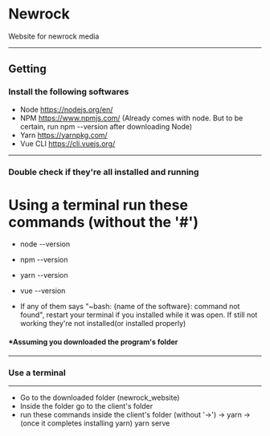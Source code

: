 # Newrock

Website for newrock media
**********************************************************************************
										 
##				Getting

###		Install the following softwares

* Node https://nodejs.org/en/
* NPM https://www.npmjs.com/ (Already comes with node. But to be certain, run npm --version after downloading Node)
* Yarn https://yarnpkg.com/
* Vue CLI https://cli.vuejs.org/


*************************************************************************
###	Double check if they're all installed and running

# Using a terminal run these commands (without the '#')
* node --version
* npm --version
* yarn --version
* vue --version

* If any of them says "~bash: {name of the software}: command not found", restart your terminal if you installed while it was open. If still not working they're not installed(or installed properly)

#### *Assuming you downloaded the program's folder

*************************************************************************
###				Use a terminal				
*************************************************************************
* Go to the downloaded folder (newrock_website)
* Inside the folder go to the client's folder
* run these commands inside the client's folder (without '->')
	-> yarn
	-> (once it completes installing yarn) yarn serve
